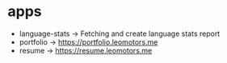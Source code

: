 # apps

- language-stats -> Fetching and create language stats report
- portfolio -> https://portfolio.leomotors.me
- resume -> https://resume.leomotors.me
